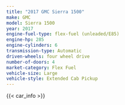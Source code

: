 ```yaml
---
title: "2017 GMC Sierra 1500"
make: GMC
model: Sierra 1500
year: 2017
engine-fuel-type: flex-fuel (unleaded/E85)
engine-hp: 285
engine-cylinders: 6
transmission-type: Automatic
driven-wheels: four wheel drive
number-of-doors: 4
market-category: Flex Fuel
vehicle-size: Large
vehicle-style: Extended Cab Pickup
---
```


{{< car_info >}}
